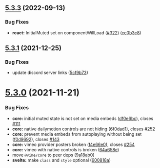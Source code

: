 ## [5.3.3](https://github.com/vime-js/vime/compare/v5.3.1...v5.3.3) (2022-09-13)


### Bug Fixes

* **react:** InitialMuted set on componentWillLoad ([#322](https://github.com/vime-js/vime/issues/322)) ([cc0b3c8](https://github.com/vime-js/vime/commit/cc0b3c8897f1f8f1c019638d8af8ebda08463297))



## [5.3.1](https://github.com/vime-js/vime/compare/v5.3.0...v5.3.1) (2021-12-25)


### Bug Fixes

* update discord server links ([5cf9b73](https://github.com/vime-js/vime/commit/5cf9b7348227c836bf6cf0bc610dff62aa225234))



# [5.3.0](https://github.com/vime-js/vime/compare/v5.0.35...v5.3.0) (2021-11-21)


### Bug Fixes

* **core:** initial muted state is not set on media embeds ([df0e6bc](https://github.com/vime-js/vime/commit/df0e6bc88ddb91c76a522558efbdc4a8e21c9220)), closes [#111](https://github.com/vime-js/vime/issues/111)
* **core:** native dailymotion controls are not hiding ([6f0dad1](https://github.com/vime-js/vime/commit/6f0dad1395c75b91714b0b770924410a3b01fc33)), closes [#252](https://github.com/vime-js/vime/issues/252)
* **core:** prevent media embeds from autoplaying without being set ([f0d9692](https://github.com/vime-js/vime/commit/f0d9692fdca9b4be31cdc0b9f9902debcfb62d63)), closes [#143](https://github.com/vime-js/vime/issues/143)
* **core:** vimeo provider posters broken ([f4e66e0](https://github.com/vime-js/vime/commit/f4e66e08652df22be2aa85a98b5a6fb93b94098f)), closes [#254](https://github.com/vime-js/vime/issues/254)
* **core:** vimeo with native controls is broken ([64a658e](https://github.com/vime-js/vime/commit/64a658e283e7334f0696cf48a8313e2f889ebac0))
* move `@vime/core` to peer deps ([9a18ab0](https://github.com/vime-js/vime/commit/9a18ab0842d50bd4e640f51702400c49fe3da5f3))
* **svelte:** make `class` and `style` optional ([600818a](https://github.com/vime-js/vime/commit/600818a536b872eeba4a86e8c28bbc34041534dd))



